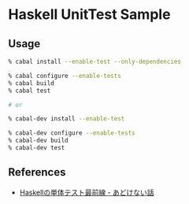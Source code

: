 # Haskell UnitTest Sample

## Usage

```sh
% cabal install --enable-test --only-dependencies

% cabal configure --enable-tests
% cabal build
% cabal test

# or

% cabal-dev install --enable-test

% cabal-dev configure --enable-tests
% cabal-dev build
% cabal-dev test
```

## References
- [Haskellの単体テスト最前線 - あどけない話](http://d.hatena.ne.jp/kazu-yamamoto/20121205/1354692144 "Haskellの単体テスト最前線 - あどけない話")
